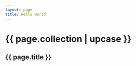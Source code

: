 ```yaml
---
layout: page
title: Hello world
---
```

<div class="container">
  <h1 class="heading">{{ page.collection | upcase }}</h1>
  <h2 class="heading">{{ page.title }}</h2>
</div>